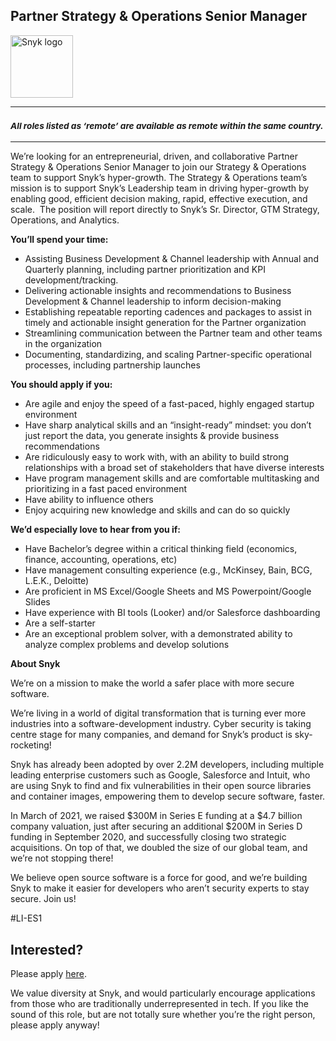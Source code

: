 Partner Strategy & Operations Senior Manager 
---

<img src="https://res.cloudinary.com/snyk/image/upload/v1537345894/press-kit/brand/logo-black.png" width="100" alt="Snyk logo" />

<hr>
<h3><em><strong><sub>All roles listed as ‘remote’ are available as remote within the same country.</sub></strong></em></h3>
<hr>
<p><span style="font-weight: 400;">We’re looking for an entrepreneurial, driven, and collaborative Partner Strategy &amp; Operations Senior Manager to join our Strategy &amp; Operations team to support Snyk’s hyper-growth. The Strategy &amp; Operations team’s mission is to support Snyk’s Leadership team in driving hyper-growth by enabling good, efficient decision making, rapid, effective execution, and scale.&nbsp; The position will report directly to Snyk’s Sr. Director, GTM Strategy, Operations, and Analytics.&nbsp;</span></p>
<p><strong>You’ll spend your time:</strong></p>
<ul>
<li style="font-weight: 400;"><span style="font-weight: 400;">Assisting Business Development &amp; Channel leadership with Annual and Quarterly planning, including partner prioritization and KPI development/tracking.</span></li>
<li style="font-weight: 400;"><span style="font-weight: 400;">Delivering actionable insights and recommendations to Business Development &amp; Channel leadership to inform decision-making</span></li>
<li style="font-weight: 400;"><span style="font-weight: 400;">Establishing repeatable reporting cadences and packages to assist in timely and actionable insight generation for the Partner organization</span></li>
<li style="font-weight: 400;"><span style="font-weight: 400;">Streamlining communication between the Partner team and other teams in the organization</span></li>
<li style="font-weight: 400;"><span style="font-weight: 400;">Documenting, standardizing, and scaling Partner-specific operational processes, including partnership launches</span></li>
</ul>
<p><strong>You should apply if you:</strong></p>
<ul>
<li style="font-weight: 400;"><span style="font-weight: 400;">Are agile and enjoy the speed of a fast-paced, highly engaged startup environment</span></li>
<li style="font-weight: 400;"><span style="font-weight: 400;">Have sharp analytical skills and an “insight-ready” mindset: you don’t just report the data, you generate insights &amp; provide business recommendations</span><span style="font-weight: 400;">&nbsp;&nbsp;</span></li>
<li style="font-weight: 400;"><span style="font-weight: 400;">Are ridiculously easy to work with, with an ability to build strong relationships with a broad set of stakeholders that have diverse interests</span></li>
<li style="font-weight: 400;"><span style="font-weight: 400;">Have program management skills and are comfortable multitasking and prioritizing in a fast paced environment</span></li>
<li style="font-weight: 400;"><span style="font-weight: 400;">Have ability to influence others</span></li>
<li style="font-weight: 400;"><span style="font-weight: 400;">Enjoy acquiring new knowledge and skills and can do so quickly</span></li>
</ul>
<p><strong>We’d especially love to hear from you if:&nbsp;</strong></p>
<ul>
<li style="font-weight: 400;"><span style="font-weight: 400;">Have Bachelor’s degree within a critical thinking field (economics, finance, accounting, operations, etc)</span></li>
<li style="font-weight: 400;"><span style="font-weight: 400;">Have management consulting experience (e.g., McKinsey, Bain, BCG, L.E.K., Deloitte)</span></li>
<li style="font-weight: 400;"><span style="font-weight: 400;">Are proficient in MS Excel/Google Sheets and MS Powerpoint/Google Slides</span></li>
<li style="font-weight: 400;"><span style="font-weight: 400;">Have experience with BI tools (Looker) and/or Salesforce dashboarding</span></li>
<li style="font-weight: 400;"><span style="font-weight: 400;">Are a self-starter</span></li>
<li style="font-weight: 400;"><span style="font-weight: 400;">Are an exceptional problem solver, with a demonstrated ability to analyze complex problems and develop solutions</span></li>
</ul>
<p><strong>About Snyk</strong></p>
<p><span style="font-weight: 400;">We’re on a mission to make the world a safer place with more secure software.</span></p>
<p><span style="font-weight: 400;">We’re living in a world of digital transformation that is turning ever more industries into a software-development industry. Cyber security is taking centre stage for many companies, and demand for Snyk’s product is sky-rocketing!&nbsp;&nbsp;</span></p>
<p><span style="font-weight: 400;">Snyk has already been adopted by over 2.2M developers, including multiple leading enterprise customers such as Google, Salesforce and Intuit, who are using Snyk to find and fix vulnerabilities in their open source libraries and container images, empowering them to develop secure software, faster.</span></p>
<p><span style="font-weight: 400;">In March of 2021, we raised $300M in Series E funding at a $4.7 billion company valuation, just after securing an additional $200M in Series D funding in September 2020, and successfully closing two strategic acquisitions. On top of that, we doubled the size of our global team, and we’re not stopping there!&nbsp;&nbsp;</span></p>
<p><span style="font-weight: 400;">We believe open source software is a force for good, and we’re building Snyk to make it easier for developers who aren’t security experts to stay secure. Join us!</span></p>
<p><span style="font-weight: 400;">#LI-ES1</span></p>

Interested?
---

Please apply [here](https://boards.greenhouse.io/snyk/jobs/5592061002#app).

We value diversity at Snyk, and would particularly encourage applications from those who are traditionally underrepresented in tech.
If you like the sound of this role, but are not totally sure whether you’re the right person, please apply anyway!
